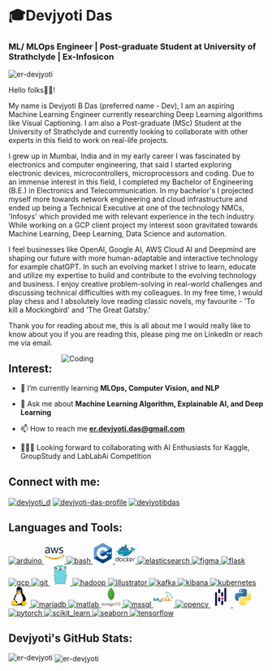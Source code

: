 # 🎓Devjyoti Das
<h3 align="left">ML/ MLOps Engineer | Post-graduate Student at University of Strathclyde | Ex-Infosicon </h3>
<p align="left"> <img src="https://komarev.com/ghpvc/?username=er-devjyoti&label=Profile%20views&color=0e75b6&style=flat" alt="er-devjyoti" /> </p>

Hello folks👋🏼! 

My name is Devjyoti B Das (preferred name - Dev), I am an aspiring Machine Learning Engineer currently researching Deep Learning algorithms like Visual Captioning. I am also a Post-graduate (MSc) Student at the University of Strathclyde and currently looking to collaborate with other experts in this field to work on real-life projects.

I grew up in Mumbai, India and in my early career I was fascinated by electronics and computer engineering, that said I started exploring electronic devices, microcontrollers, microprocessors and coding. Due to an immense interest in this field, I completed my Bachelor of Engineering (B.E.) in Electronics and Telecommunication. In my bachelor's I projected myself more towards network engineering and cloud infrastructure and ended up being a Technical Executive at one of the technology NMCs, 'Infosys' which provided me with relevant experience in the tech industry. While working on a GCP client project my interest soon gravitated towards Machine Learning, Deep Learning, Data Science and automation. 

I feel businesses like OpenAI, Google AI, AWS Cloud AI and Deepmind are shaping our future with more human-adaptable and interactive technology for example chatGPT. In such an evolving market I strive to learn, educate and utilize my expertise to build and contribute to the evolving technology and business. I enjoy creative problem-solving in real-world challenges and discussing technical difficulties with my colleagues. In my free time, I would play chess and I absolutely love reading classic novels, my favourite - 'To kill a Mockingbird' and 'The Great Gatsby.' 

Thank you for reading about me, this is all about me I would really like to know about you if you are reading this, please ping me on LinkedIn or reach me via email.

<img align="right" alt="Coding" width="400" src="https://th.bing.com/th/id/R.e03f9d05808c8a82ba822af3544ef8da?rik=ezA9FvyTkwKWfw&pid=ImgRaw&r=0">

## Interest:

- 🌱 I’m currently learning **MLOps, Computer Vision, and NLP**

- 💬 Ask me about **Machine Learning Algorithm, Explainable AI, and Deep Learning**

- 📫 How to reach me **er.devjyoti.das@gmail.com**

- 🤹🏻‍♀️ Looking forward to collaborating with AI Enthusiasts for Kaggle, GroupStudy and LabLabAi Competition

## Connect with me:

<p align="left">
<a href="https://twitter.com/devjyoti_d" target="blank"><img align="center" src="https://raw.githubusercontent.com/rahuldkjain/github-profile-readme-generator/master/src/images/icons/Social/twitter.svg" alt="devjyoti_d" height="30" width="40" /></a>
<a href="https://linkedin.com/in/devjyoti-das-profile" target="blank"><img align="center" src="https://raw.githubusercontent.com/rahuldkjain/github-profile-readme-generator/master/src/images/icons/Social/linked-in-alt.svg" alt="devjyoti-das-profile" height="30" width="40" /></a>
<a href="https://kaggle.com/devjyotibdas" target="blank"><img align="center" src="https://raw.githubusercontent.com/rahuldkjain/github-profile-readme-generator/master/src/images/icons/Social/kaggle.svg" alt="devjyotibdas" height="30" width="40" /></a>
</p>

## Languages and Tools:

<p align="left"> <a href="https://www.arduino.cc/" target="_blank" rel="noreferrer"> <img src="https://cdn.worldvectorlogo.com/logos/arduino-1.svg" alt="arduino" width="40" height="40"/> </a> <a href="https://aws.amazon.com" target="_blank" rel="noreferrer"> <img src="https://raw.githubusercontent.com/devicons/devicon/master/icons/amazonwebservices/amazonwebservices-original-wordmark.svg" alt="aws" width="40" height="40"/> </a> <a href="https://www.gnu.org/software/bash/" target="_blank" rel="noreferrer"> <img src="https://www.vectorlogo.zone/logos/gnu_bash/gnu_bash-icon.svg" alt="bash" width="40" height="40"/> </a> <a href="https://www.w3schools.com/cpp/" target="_blank" rel="noreferrer"> <img src="https://raw.githubusercontent.com/devicons/devicon/master/icons/cplusplus/cplusplus-original.svg" alt="cplusplus" width="40" height="40"/> </a> <a href="https://www.docker.com/" target="_blank" rel="noreferrer"> <img src="https://raw.githubusercontent.com/devicons/devicon/master/icons/docker/docker-original-wordmark.svg" alt="docker" width="40" height="40"/> </a> <a href="https://www.elastic.co" target="_blank" rel="noreferrer"> <img src="https://www.vectorlogo.zone/logos/elastic/elastic-icon.svg" alt="elasticsearch" width="40" height="40"/> </a> <a href="https://www.figma.com/" target="_blank" rel="noreferrer"> <img src="https://www.vectorlogo.zone/logos/figma/figma-icon.svg" alt="figma" width="40" height="40"/> </a> <a href="https://flask.palletsprojects.com/" target="_blank" rel="noreferrer"> <img src="https://www.vectorlogo.zone/logos/pocoo_flask/pocoo_flask-icon.svg" alt="flask" width="40" height="40"/> </a> <a href="https://cloud.google.com" target="_blank" rel="noreferrer"> <img src="https://www.vectorlogo.zone/logos/google_cloud/google_cloud-icon.svg" alt="gcp" width="40" height="40"/> </a> <a href="https://git-scm.com/" target="_blank" rel="noreferrer"> <img src="https://www.vectorlogo.zone/logos/git-scm/git-scm-icon.svg" alt="git" width="40" height="40"/> </a> <a href="https://golang.org" target="_blank" rel="noreferrer"> <img src="https://raw.githubusercontent.com/devicons/devicon/master/icons/go/go-original.svg" alt="go" width="40" height="40"/> </a> <a href="https://hadoop.apache.org/" target="_blank" rel="noreferrer"> <img src="https://www.vectorlogo.zone/logos/apache_hadoop/apache_hadoop-icon.svg" alt="hadoop" width="40" height="40"/> </a> <a href="https://www.adobe.com/in/products/illustrator.html" target="_blank" rel="noreferrer"> <img src="https://www.vectorlogo.zone/logos/adobe_illustrator/adobe_illustrator-icon.svg" alt="illustrator" width="40" height="40"/> </a> <a href="https://kafka.apache.org/" target="_blank" rel="noreferrer"> <img src="https://www.vectorlogo.zone/logos/apache_kafka/apache_kafka-icon.svg" alt="kafka" width="40" height="40"/> </a> <a href="https://www.elastic.co/kibana" target="_blank" rel="noreferrer"> <img src="https://www.vectorlogo.zone/logos/elasticco_kibana/elasticco_kibana-icon.svg" alt="kibana" width="40" height="40"/> </a> <a href="https://kubernetes.io" target="_blank" rel="noreferrer"> <img src="https://www.vectorlogo.zone/logos/kubernetes/kubernetes-icon.svg" alt="kubernetes" width="40" height="40"/> </a> <a href="https://www.linux.org/" target="_blank" rel="noreferrer"> <img src="https://raw.githubusercontent.com/devicons/devicon/master/icons/linux/linux-original.svg" alt="linux" width="40" height="40"/> </a> <a href="https://mariadb.org/" target="_blank" rel="noreferrer"> <img src="https://www.vectorlogo.zone/logos/mariadb/mariadb-icon.svg" alt="mariadb" width="40" height="40"/> </a> <a href="https://www.mathworks.com/" target="_blank" rel="noreferrer"> <img src="https://upload.wikimedia.org/wikipedia/commons/2/21/Matlab_Logo.png" alt="matlab" width="40" height="40"/> </a> <a href="https://www.mongodb.com/" target="_blank" rel="noreferrer"> <img src="https://raw.githubusercontent.com/devicons/devicon/master/icons/mongodb/mongodb-original-wordmark.svg" alt="mongodb" width="40" height="40"/> </a> <a href="https://www.microsoft.com/en-us/sql-server" target="_blank" rel="noreferrer"> <img src="https://www.svgrepo.com/show/303229/microsoft-sql-server-logo.svg" alt="mssql" width="40" height="40"/> </a> <a href="https://www.mysql.com/" target="_blank" rel="noreferrer"> <img src="https://raw.githubusercontent.com/devicons/devicon/master/icons/mysql/mysql-original-wordmark.svg" alt="mysql" width="40" height="40"/> </a> <a href="https://opencv.org/" target="_blank" rel="noreferrer"> <img src="https://www.vectorlogo.zone/logos/opencv/opencv-icon.svg" alt="opencv" width="40" height="40"/> </a> <a href="https://pandas.pydata.org/" target="_blank" rel="noreferrer"> <img src="https://raw.githubusercontent.com/devicons/devicon/2ae2a900d2f041da66e950e4d48052658d850630/icons/pandas/pandas-original.svg" alt="pandas" width="40" height="40"/> </a> <a href="https://www.python.org" target="_blank" rel="noreferrer"> <img src="https://raw.githubusercontent.com/devicons/devicon/master/icons/python/python-original.svg" alt="python" width="40" height="40"/> </a> <a href="https://pytorch.org/" target="_blank" rel="noreferrer"> <img src="https://www.vectorlogo.zone/logos/pytorch/pytorch-icon.svg" alt="pytorch" width="40" height="40"/> </a> <a href="https://scikit-learn.org/" target="_blank" rel="noreferrer"> <img src="https://upload.wikimedia.org/wikipedia/commons/0/05/Scikit_learn_logo_small.svg" alt="scikit_learn" width="40" height="40"/> </a> <a href="https://seaborn.pydata.org/" target="_blank" rel="noreferrer"> <img src="https://seaborn.pydata.org/_images/logo-mark-lightbg.svg" alt="seaborn" width="40" height="40"/> </a> <a href="https://www.tensorflow.org" target="_blank" rel="noreferrer"> <img src="https://www.vectorlogo.zone/logos/tensorflow/tensorflow-icon.svg" alt="tensorflow" width="40" height="40"/> </a> </p>

## Devjyoti's GitHub Stats:
<p><img align="left" src="https://github-readme-stats.vercel.app/api/top-langs?username=er-devjyoti&show_icons=true&locale=en&layout=compact" alt="er-devjyoti" /></p>

<p>&nbsp;<img align="center" src="https://github-readme-stats.vercel.app/api?username=er-devjyoti&show_icons=true&locale=en" alt="er-devjyoti" /></p>

